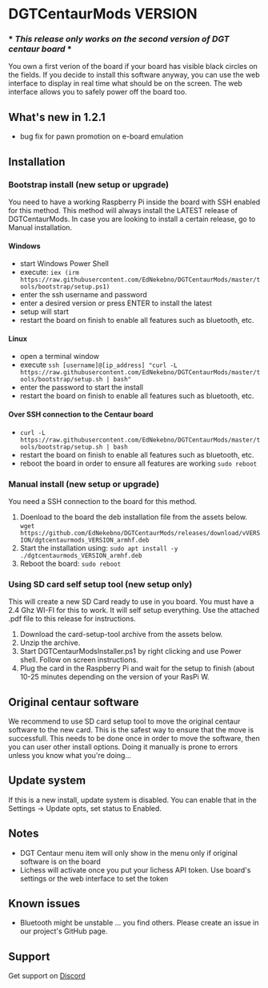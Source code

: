 # DGTCentaurMods VERSION
### * ***This release only works on the second version of DGT centaur board*** *
You own a first verion of the board if your board has visible black circles on the fields. If you decide to install this software anyway, you can use the web interface to display in real time what should be on the screen. The web interface allows you to safely power off the board too.

## What's new in 1.2.1
- bug fix for pawn promotion on e-board emulation

## Installation
### Bootstrap install (new setup or upgrade)
You need to have a working Raspberry Pi inside the board with SSH enabled for this method.
This method will always install the LATEST release of DGTCentaurMods. In case you are looking to install a certain release, go to Manual installation.
#### Windows
- start Windows Power Shell
- execute: `iex (irm https://raw.githubusercontent.com/EdNekebno/DGTCentaurMods/master/tools/bootstrap/setup.ps1)`
- enter the ssh username and password
- enter a desired version or press ENTER to install the latest
- setup will start
- restart the board on finish to enable all features such as bluetooth, etc.

#### Linux
- open a terminal window
- execute `ssh [username]@[ip_address] "curl -L https://raw.githubusercontent.com/EdNekebno/DGTCentaurMods/master/tools/bootstrap/setup.sh | bash"`
- enter the password to start the install
- restart the board on finish to enable all features such as bluetooth, etc.

#### Over SSH connection to the Centaur board
- `curl -L https://raw.githubusercontent.com/EdNekebno/DGTCentaurMods/master/tools/bootstrap/setup.sh | bash`
- restart the board on finish to enable all features such as bluetooth, etc.
- reboot the board in order to ensure all features are working
`sudo reboot`

### Manual install (new setup or upgrade)
You need a SSH connection to the board for this method.
1. Doenload to the board the deb installation file from the assets below. 
`wget  https://github.com/EdNekebno/DGTCentaurMods/releases/download/vVERSION/dgtcentaurmods_VERSION_armhf.deb`
2. Start the installation using:
`sudo apt install -y ./dgtcentaurmods_VERSION_armhf.deb`
4. Reboot the board: `sudo reboot`

### Using SD card self setup tool (new setup only)
This will create a new SD Card ready to use in you board. You must have a 2.4 Ghz WI-FI for this to work. It will self setup everything. Use the attached .pdf file to this release for instructions.
1. Download the card-setup-tool archive from the assets below.
2. Unzip the archive.
6. Start DGTCentaurModsInstaller.ps1 by right clicking and use Power shell. Follow on screen instructions.
7. Plug the card in the Raspberry Pi and wait for the setup to finish (about 10-25 minutes depending on the version of your RasPi W.

## Original centaur software
We recommend to use SD card setup tool to move the original centaur software to the new card. This is the safest way to ensure that the move is successfull. This needs to be done once in order to move the software, then you can user other install options.
Doing it manually is prone to errors unless you know what you're doing...

## Update system
If this is a new install, update system is disabled. You can enable that in the Settings -> Update opts, set status to Enabled.

## Notes
- DGT Centaur menu item will only show in the menu only if original software is on the board
- Lichess will activate once you put your lichess API token. Use board's settings or the web interface to set the token

## Known issues
- Bluetooth might be unstable
... you find others. Please create an issue in our project's GitHub page.

## Support
Get support on [Discord](https://discord.gg/zqgUGK2x49)

